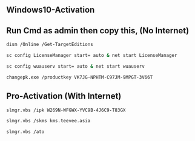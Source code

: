 ## Windows10-Activation

## Run Cmd as admin then copy this, (No Internet)  

```bash
dism /Online /Get-TargetEditions
```
```bash
sc config LicenseManager start= auto & net start LicenseManager
```
```bash
sc config wuauserv start= auto & net start wuauserv
```
```bash
changepk.exe /productkey VK7JG-NPHTM-C97JM-9MPGT-3V66T
```

## Pro-Activation (With Internet)

```bash
slmgr.vbs /ipk W269N-WFGWX-YVC9B-4J6C9-T83GX
```
```bash
slmgr.vbs /skms kms.teevee.asia 
```
```bash
slmgr.vbs /ato 
```
